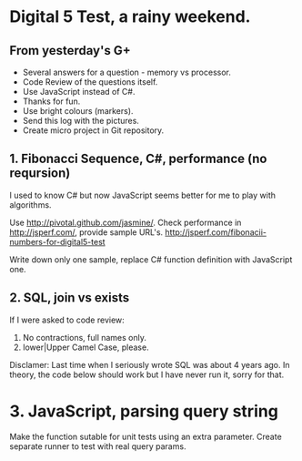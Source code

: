 # Digital 5 Test, a rainy weekend.

## From yesterday's G+

* Several answers for a question - memory vs processor.
* Code Review of the questions itself.
* Use JavaScript instead of C#.
* Thanks for fun.
* Use bright colours (markers).
* Send this log with the pictures.
* Create micro project in Git repository.

## 1. Fibonacci Sequence, C#, performance (no reqursion)

I used to know C# but now JavaScript seems better for me to play with algorithms.

Use http://pivotal.github.com/jasmine/.
Check performance in http://jsperf.com/, provide sample URL's.
http://jsperf.com/fibonacii-numbers-for-digital5-test

Write down only one sample, replace C# function definition with JavaScript one.

## 2. SQL, join vs exists

If I were asked to code review: 
1. No contractions, full names only.
2. lower|Upper Camel Case, please.

Disclamer:
Last time when I seriously wrote SQL was about 4 years ago.
In theory, the code below should work but I have never run it, sorry for that.

# 3. JavaScript, parsing query string

Make the function sutable for unit tests using an extra parameter.
Create separate runner to test with real query params.

